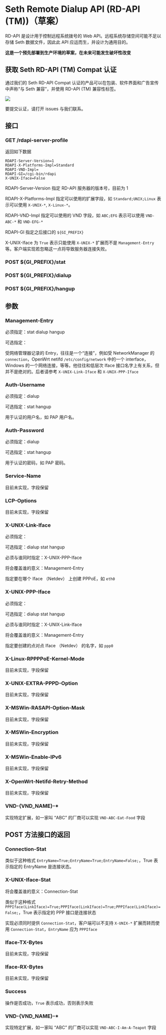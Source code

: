 # Seth Remote Dialup API (RD-API (TM))（草案）

RD-API 是设计用于控制远程系统拨号的 Web API。远程系统存储空间可能不足以存储 Seth 数据文件，因此此 API 应运而生，并设计为通用目的。

**这是一个预先部署到生产环境的草案，在未来可能发生破坏性改变**

## 获取 Seth RD-API (TM) Compat 认证

通过我们的 Seth RD-API Compat 认证的产品可以在包装、软件界面和广告宣传中声称“与 Seth 兼容”，并使用 RD-API (TM) 兼容性标签。

![](rdapi-compat-img.png)

要提交认证，请打开 issues 与我们联系。

## 接口

### GET /rdapi-server-profile

返回如下数据

```
RDAPI-Server-Version=1
RDAPI-X-Platforms-Impl=Standard
RDAPI-VND-Impl=
RDAPI-GI=/cgi-bin/rdapi
X-UNIX-Iface=False
```

RDAPI-Server-Version 指定 RD-API 服务器的版本号，目前为 1

RDAPI-X-Platforms-Impl 指定可以使用的扩展字段，如 `Standard;UNIX;Linux` 表示可以使用 `X-UNIX-*`, `X-Linux-*`。

RDAPI-VND-Impl 指定可以使用的 VND 字段，如 `ABC;EFG` 表示可以使用 `VND-ABC-*` 和 `VND-EFG-*`

RDAPI-GI 指定之后接口的 `${GI_PREFIX}`

X-UNIX-Iface 为 `True` 表示只能使用 `X-UNIX-*` 扩展而不是 `Management-Entry` 等。客户端实现若忽略这一点将导致服务器连接失败。

### POST ${GI_PREFIX}/stat

### POST ${GI_PREFIX}/dialup

### POST ${GI_PREFIX}/hangup

## 参数

### Management-Entry

必须指定：stat dialup hangup

可选指定：

受网络管理器记录的 Entry，往往是一个“连接”，例如受 NetworkManager 的 `connection`，OpenWrt netifd `/etc/config/network` 中的一个 interface，Windows 的一个网络连接，等等。他往往和低层次 Iface 接口名字上有关系，但并不是绝对的。后者请参考 `X-UNIX-Link-Iface` 和 `X-UNIX-PPP-Iface`

### Auth-Username

必须指定：dialup

可选指定：stat hangup

用于认证的用户名，如 PAP 用户名。

### Auth-Password

必须指定：dialup

可选指定：stat hangup

用于认证的密码，如 PAP 密码。

### Service-Name

目前未实现，字段保留

### LCP-Options

目前未实现，字段保留

### X-UNIX-Link-Iface

必须指定：

可选指定：dialup stat hangup

必须与谁同时指定：X-UNIX-PPP-Iface

将会覆盖谁的意义：Management-Entry

指定要在哪个 Iface （Netdev） 上创建 PPPoE，如 `eth0`

### X-UNIX-PPP-Iface

必须指定：

可选指定：dialup stat hangup

必须与谁同时指定：X-UNIX-Link-Iface

将会覆盖谁的意义：Management-Entry

指定要创建的点对点 Iface （Netdev） 的名字，如 `ppp0`

### X-Linux-RPPPPoE-Kernel-Mode

目前未实现，字段保留

### X-UNIX-EXTRA-PPPD-Option

目前未实现，字段保留

### X-MSWin-RASAPI-Option-Mask

目前未实现，字段保留

### X-MSWin-Encryption

目前未实现，字段保留

### X-MSWin-Enable-IPv6

目前未实现，字段保留

### X-OpenWrt-Netifd-Retry-Method

目前未实现，字段保留

### VND-{VND_NAME}-*

实现特定扩展，如一家叫 “ABC” 的厂商可以实现 `VND-ABC-Eat-Food` 字段

## POST 方法接口的返回

### Connection-Stat

类似于这种格式 `EntryName=True;EntryName=True;EntryName=False;`，True 表示指定的 EntryName 是连接状态。

### X-UNIX-Iface-Stat

将会覆盖谁的意义：Connection-Stat

类似于这种格式 `PPPIface(LinkIface)=True;PPPIface(LinkIface)=True;PPPIface(LinkIface)=False;`，True 表示指定的 PPP 接口是连接状态

实现必须同时提供 `Connection-Stat`，客户端可以不支持 `X-UNIX-*` 扩展而转而使用 `Connection-Stat`，`EntryName` 应为 `PPPIface`

### Iface-TX-Bytes

目前未实现，字段保留

### Iface-RX-Bytes

目前未实现，字段保留

### Success

操作是否成功，`True` 表示成功，否则表示失败

### VND-{VND_NAME}-*

实现特定扩展，如一家叫 “ABC” 的厂商可以实现 `VND-ABC-I-Am-A-Teapot` 字段
